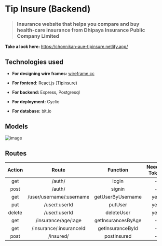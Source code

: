 # Tip Insure (Backend)

> ### Insurance website that helps you compare and buy health-care insurance from Dhipaya Insurance Public Company Limited

**Take a look here:** https://chonnikan-aue-tipinsure.netlify.app/


## Technologies used

- **For designing wire frames:** [wireframe.cc](https://wireframe.cc/)

- **For fontend:** React.js ([Tipinsure](https://github.com/chonnikan-aue/tipinsure-client/))

- **For backend:** Express, Postgresql

- **For deployment:** Cyclic

- **For database:** bit.io


## Models

![image](https://user-images.githubusercontent.com/116629287/213961372-e3811881-0d17-4f69-ade5-2a3bacb39fbc.png)


## Routes

| Action |           Route          |      Function      | Needed Token |
|:------:|:------------------------:|:------------------:|:------------:|
|   get  |          /auth/          |        login       |       -      |
|  post  |          /auth/          |       signin       |       -      |
|   get  | /user/username/:username |  getUserByUsername |      yes     |
|   put  |       /user/:userId      |       putUser      |      yes     |
| delete |       /user/:userId      |     deleteUser     |      yes     |
|   get  |    /insurance/age/:age   | getInsurancesByAge |       -      |
|   get  |  /insurance/:insuranceId |  getInsuranceById  |       -      |
|  post  |         /insured/        |     postInsured    |       -      |
